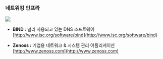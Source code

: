 ### 네트워킹 인프라

![](/assets/바인드.png)

* **BIND :** 널리 사용되고 있는 DNS 소프트웨어 [http://www.isc.org/software/bind](http://www.isc.org/software/bind)

* **Zenoss :** 기업용 네트워크 & 시스템 관리 어플리케이션 [http://www.zenoss.com](http://www.zenoss.com)
